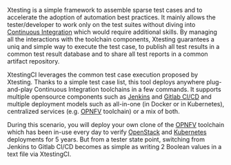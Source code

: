 Xtesting is a simple framework to assemble sparse test cases and to accelerate
the adoption of automation best practices. It mainly allows the
tester/developer to work only on the test suites without diving into
[Continuous Integration](https://en.wikipedia.org/wiki/Continuous_integration)
which would require additional skills. By managing all the interactions
with the toolchain components, Xtesting guarantees a uniq and simple way to
execute the test case, to publish all test results in a common test result
database and to share all test reports in a common artifact repository.

XtestingCI leverages the common test case execution proposed by Xtesting.
Thanks to a simple test case list, this tool deploys anywhere plug-and-play
Continuous Integration toolchains in a few commands. It supports multiple
opensource components such as [Jenkins](https://www.jenkins.io/) and
[Gitlab CI/CD](https://docs.gitlab.com/ee/ci/) and multiple deployment models
such as all-in-one (in Docker or in Kubernetes), centralized services (e.g.
[OPNFV](https://www.opnfv.org) toolchain) or a mix of both.

During this scenario, you will deploy your own clone of the
[OPNFV](https://www.opnfv.org) toolchain which has been in-use every day to
verify [OpenStack](https://www.openstack.org/) and
[Kubernetes](https://kubernetes.io) deployments for 5 years. But from a tester
state point, switching from Jenkins to Gitlab CI/CD becomes as simple as
writing 2 Boolean values in a text file via XtestingCI.
